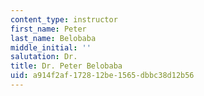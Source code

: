 ```yaml
---
content_type: instructor
first_name: Peter
last_name: Belobaba
middle_initial: ''
salutation: Dr.
title: Dr. Peter Belobaba
uid: a914f2af-1728-12be-1565-dbbc38d12b56
---
```


